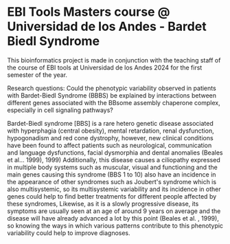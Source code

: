 # EBI Tools Masters course @ Universidad de los Andes - Bardet Biedl Syndrome

This bioinformatics project is made in conjunction with the teaching staff of the course of EBI tools at Universidad de los Andes 2024 for the first semester of the year.

Research questions: Could the phenotypic variability observed in patients with Bardet-Biedl Syndrome (BBBS) be explained by interactions between different genes associated with the BBsome assembly chaperone complex, especially in cell signaling pathways?

Bardet-Biedl syndrome [BBS] is a rare hetero genetic disease associated with hyperphagia (central obesity), mental retardation, renal dysfunction, hypogonadism and red cone dystrophy, however, new clinical conditions have been found to affect patients such as neurological, communication and language dysfunctions, facial dysmorphia and dental anomalies (Beales et al... 1999), 1999) Additionally, this disease causes a ciliopathy expressed in multiple body systems such as muscular, visual and functioning and the main genes causing this syndrome (BBS 1 to 10) also have an incidence in the appearance of other syndromes such as Joubert's syndrome which is also multisystemic, so its multisystemic variability and its incidence in other genes could help to find better treatments for different people affected by these syndromes,  Likewise, as it is a slowly progressive disease, its symptoms are usually seen at an age of around 9 years on average and the disease will have already advanced a lot by this point (Beales et al. ,  1999), so knowing the ways in which various patterns contribute to this phenotypic variability could help to improve diagnoses.

